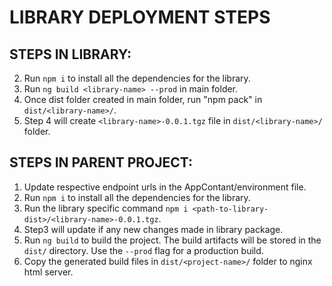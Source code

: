 # LIBRARY DEPLOYMENT STEPS

## STEPS IN LIBRARY:

<!-- 1. Update respective endpoint urls in the AppContant/environment file. -->
2. Run `npm i` to install all the dependencies for the library.
3. Run `ng build <library-name> --prod` in main folder.
4. Once dist folder created in main folder, run "npm pack" in `dist/<library-name>/`.
5. Step 4 will create `<library-name>-0.0.1.tgz` file in `dist/<library-name>/` folder.

## STEPS IN PARENT PROJECT:

1. Update respective endpoint urls in the AppContant/environment file.
2. Run `npm i` to install all the dependencies for the library.
3. Run the library specific command `npm i <path-to-library-dist>/<library-name>-0.0.1.tgz`.
4. Step3 will update if any new changes made in library package.
5. Run `ng build` to build the project. The build artifacts will be stored in the `dist/` directory. Use the `--prod` flag for a production build.
6. Copy the generated build files in `dist/<project-name>/` folder to nginx html server.
